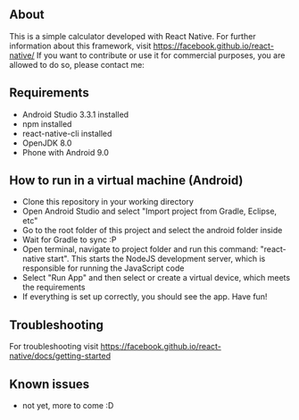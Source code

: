 ## About

This is a simple calculator developed with React Native. For further information about this framework, visit https://facebook.github.io/react-native/
If you want to contribute or use it for commercial purposes, you are allowed to do so, please contact me: 

## Requirements
 * Android Studio 3.3.1 installed
 * npm installed
 * react-native-cli installed
 * OpenJDK 8.0
 * Phone with Android 9.0

## How to run in a virtual machine (Android)
 * Clone this repository in your working directory
 * Open Android Studio and select "Import project from Gradle, Eclipse, etc"
 * Go to the root folder of this project and select the android folder inside
 * Wait for Gradle to sync :P
 * Open terminal, navigate to project folder and run this command: "react-native start". This starts the NodeJS development server, which is responsible for   	  running the JavaScript code
 * Select "Run App" and then select or create a virtual device, which meets the requirements
 * If everything is set up correctly, you should see the app. Have fun! 

## Troubleshooting

For troubleshooting visit https://facebook.github.io/react-native/docs/getting-started


## Known issues
* not yet, more to come :D
